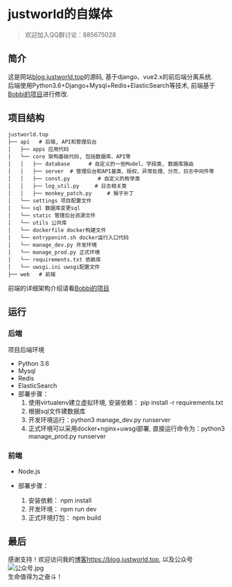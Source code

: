 # justworld的自媒体
> 欢迎加入QQ群讨论：885675028

## 简介
这是网站[blog.justworld.top](https://blog.justworld.top)的源码, 基于django、vue2.x的前后端分离系统.  
后端使用Python3.6+Django+Mysql+Redis+ElasticSearch等技术, 前端基于[Bobbi的项目](https://github.com/llldddbbb/dbblog)进行修改.

## 项目结构
```shell
justworld.top
├── api   # 后端, API和管理后台
│   ├── apps 应用代码
│   └── core 架构基础代码, 包括数据库、API等
│   │   ├── database      # 自定义的一些Model、字段类, 数据库路由
│   │   ├── server  # 管理后台和API基类、授权、异常处理、分页、日志中间件等
│   │   ├── const.py         # 自定义的枚举类
│   │   ├── log_util.py     # 日志相关类
│   │   ├── monkey_patch.py     # 猴子补丁
│   └── settings 项目配置文件
│   └── sql 数据库变更sql
│   └── static 管理后台资源文件
│   └── utils 公共库
│   └── dockerfile docker构建文件
│   └── entryponint.sh docker运行入口代码
│   └── manage_dev.py 开发环境
│   └── manage_prod.py 正式环境
│   └── requirements.txt 依赖库
│   └── uwsgi.ini uwsgi配置文件
├── web   # 前端
```
前端的详细架构介绍请看[Bobbi的项目](https://github.com/llldddbbb/dbblog)

## 运行
### 后端
项目后端环境
- Python 3.6
- Mysql
- Redis
- ElasticSearch
- 部署步骤：
    1. 使用virtualenv建立虚拟环境, 安装依赖： pip install -r requirements.txt
    2. 根据sql文件建数据库
    3. 开发环境运行：python3 manage_dev.py runserver
    4. 正式环境可以采用docker+nginx+uwsgi部署, 直接运行命令为：python3 manage_prod.py runserver

### 前端
- Node.js

- 部署步骤：
    1. 安装依赖： npm install
    2. 开发环境： npm run dev
    3. 正式环境打包： npm build


## 最后
感谢支持！欢迎访问我的[博客https://blog.justworld.top](https://blog.justworld.top), 以及公众号![公众号.jpg]()  
生命值得为之奋斗！